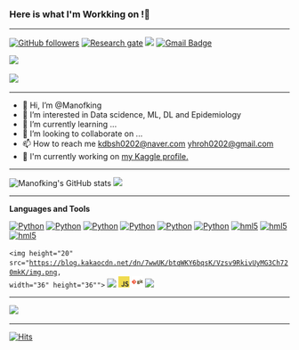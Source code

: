 ### Here is what I'm Workking on !👋

---
[![GitHub followers](https://img.shields.io/github/followers/Manofking?label=Follow%20me&style=flat-square&logo=github&logoColor=white&colorB=4CAF50)](https://github.com/login?return_to=%2FManofking)
[![Research gate](https://img.shields.io/badge/-Research%20Gate-green.svg?style=flat-square&logo=researchgate&logoColor=white&colorB=616161&labelColor=00BFA5)](https://www.researchgate.net/profile/Man-King)
[![](https://road-to-kaggle-grandmaster.vercel.app/api/simple/nolenja)](https://www.kaggle.com/nolenja/code)
[![Gmail Badge](https://img.shields.io/badge/Gmail-d14836?style=flat-square&logo=Gmail&logoColor=white&link=mailto:snugyun01@gmail.com)](mailto:yhroh0202@gmail.com)
 <!--[![Tech Blog Badge](http://img.shields.io/badge/-Tech%20blog-black?style=flat-square&logo=github&link=https://manofking.github.io/)](https://manofking.github.io/) -->
<p align=leftr>
<a href="https://www.kaggle.com/nolenja"><img height="25" src="https://img.shields.io/badge/Kaggle-profile-%2320beff"></a> 
<p align=left></p>
<img height="25" src="https://komarev.com/ghpvc/?username=manofking&color=brightgreen" />
<a href="https://github.com/manofking">
</a>
</p>	

---	
</div>

- 👋 Hi, I’m @Manofking
- 👀 I’m interested in Data scidence, ML, DL and Epidemiology
- 🌱 I’m currently learning ...
- 💞️ I’m looking to collaborate on ...
- 📫 How to reach me kdbsh0202@naver.com yhroh0202@gmail.com
- 🚀  I'm currently working on [my Kaggle profile.](https://www.kaggle.com/nolenja)

---
<!---
Manofking/Manofking is a ✨ special ✨ repository because its `README.md` (this file) appears on your GitHub profile.
You can click the Preview link to take a look at your changes.
--->

![Manofking's GitHub stats](https://github-readme-stats.vercel.app/api?username=Manofking&show_icons=true&theme=cobalt)
[![](https://road-to-kaggle-novice.vercel.app/api/badges/nolenja/notebook)](https://www.kaggle.com/nolenja)

---
  **Languages and Tools**  

<a href="https://www.r-project.org/" target="_blank" rel="noreferrer"><img src="https://upload.wikimedia.org/wikipedia/commons/thumb/9/97/%E0%A6%B8%E0%A7%8D%E0%A6%AF%E0%A6%BE%E0%A6%B8_%E0%A6%B2%E0%A7%8B%E0%A6%97%E0%A7%8B.png/220px-%E0%A6%B8%E0%A7%8D%E0%A6%AF%E0%A6%BE%E0%A6%B8_%E0%A6%B2%E0%A7%8B%E0%A6%97%E0%A7%8B.png" width="36" height="36" alt="Python" /></a>
<a href="https://www.stata.com/" target="_blank" rel="noreferrer"><img src="https://libapps-au.s3-ap-southeast-2.amazonaws.com/accounts/204719/images/stata-logo.png" width="36" height="36" alt="Python" /></a>
<a href="https://www.ibm.com/analytics/spss-statistics-software" target="_blank" rel="noreferrer"><img src="https://t1.daumcdn.net/cfile/tistory/9956F4335E34499F2F" width="36" height="36" alt="Python" /></a>
<a href="https://www.r-project.org/" target="_blank" rel="noreferrer"><img src="https://s3-ap-northeast-2.amazonaws.com/opentutorials-user-file/course/2072/4453.png" width="36" height="36" alt="Python" /></a>
<a href="https://www.r-project.org/" target="_blank" rel="noreferrer"><img src="https://img.informer.com/icons/png/128/7141/7141307.png" width="36" height="36" alt="Python" /></a>
<a href="https://www.python.org/" target="_blank" rel="noreferrer"><img src="https://raw.githubusercontent.com/danielcranney/readme-generator/main/public/icons/skills/python-colored.svg" width="36" height="36" alt="Python" /></a>
<a href="https://ko.wikipedia.org/wiki/HTML5" target="_blank" rel="noreferrer"><img src="https://blog.kakaocdn.net/dn/7wwUK/btqWKY6bqsK/Vzsv9RkivUyMG3Ch720mkK/img.png" width="36" height="36" alt="hml5" /></a>
<a href="https://ko.wikipedia.org/wiki/CSS" target="_blank" rel="noreferrer"><img src="https://heropy.blog/css/images/vendor_icons/css3.png" width="36" height="36" alt="hml5" /></a>
<a href="https://developer.mozilla.org/ko/docs/Web/JavaScript" target="_blank" rel="noreferrer"><img src="https://static.javatpoint.com/images/javascript/javascript_logo.png" width="36" height="36" alt="hml5" /></a>



<code><img height="20" src="https://blog.kakaocdn.net/dn/7wwUK/btqWKY6bqsK/Vzsv9RkivUyMG3Ch720mkK/img.png, width="36" height="36""></code>
<code><img height="20" src="https://heropy.blog/css/images/vendor_icons/css3.png"></code>
<code><img height="20" src="https://raw.githubusercontent.com/github/explore/a5995564b5ff71c41da080abc49f1ba4132127c1/topics/javascript/javascript.png"></code>
<code><img height="20" src="https://raw.githubusercontent.com/github/explore/80688e429a7d4ef2fca1e82350fe8e3517d3494d/topics/git/git.png"></code>
<code><img height="20" src="https://img.extrememanual.net/2019/03/Adobe_Premiere_Pro_title.jpg"></code>

---

[![](https://road-to-kaggle-novice.vercel.app/api/badges/nolenja/notebook)](https://www.kaggle.com/nolenja)

---



[![Hits](https://hits.seeyoufarm.com/api/count/incr/badge.svg?url=https%3A%2F%2Fgithub.com%2FManofking)](https://hits.seeyoufarm.com) 

